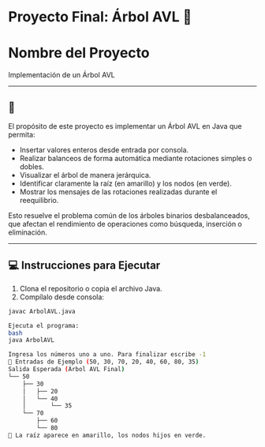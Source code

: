 #  Proyecto Final: Árbol AVL 🌳

# Nombre del Proyecto

Implementación de un Árbol AVL 

---

## 📝

El propósito de este proyecto es implementar un Árbol AVL en Java que permita:

- Insertar valores enteros desde entrada por consola.
- Realizar balanceos de forma automática mediante rotaciones simples o dobles.
- Visualizar el árbol de manera jerárquica.
- Identificar claramente la raíz (en amarillo) y los nodos (en verde).
- Mostrar los mensajes de las rotaciones realizadas durante el reequilibrio.

Esto resuelve el problema común de los árboles binarios desbalanceados, que afectan el rendimiento de operaciones como búsqueda, inserción o eliminación.

---

## 💻 Instrucciones para Ejecutar 

1. Clona el repositorio o copia el archivo Java.
2. Compílalo desde consola:

```bash
javac ArbolAVL.java

Ejecuta el programa:
bash
java ArbolAVL

Ingresa los números uno a uno. Para finalizar escribe -1
🔢 Entradas de Ejemplo (50, 30, 70, 20, 40, 60, 80, 35)
Salida Esperada (Árbol AVL Final)
└── 50
    ├── 30
    │   ├── 20
    │   └── 40
    │       └── 35
    └── 70
        ├── 60
        └── 80
🎨 La raíz aparece en amarillo, los nodos hijos en verde.



